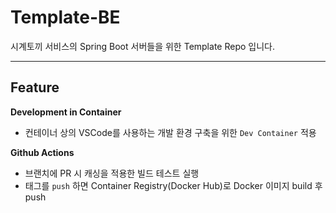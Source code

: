 # Template-BE

시계토끼 서비스의 Spring Boot 서버들을 위한 Template Repo 입니다.<br/>

-----

## Feature

**Development in Container**

- 컨테이너 상의 VSCode를 사용하는 개발 환경 구축을 위한 `Dev Container` 적용<br/>


**Github Actions**

- 브랜치에 PR 시 캐싱을 적용한 빌드 테스트 실행
- 태그를 `push` 하면 Container Registry(Docker Hub)로 Docker 이미지 build 후 push
